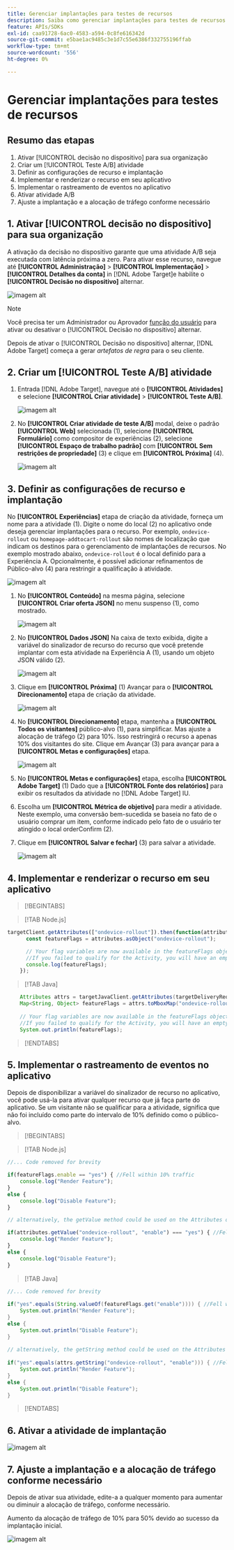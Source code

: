 ```yaml
---
title: Gerenciar implantações para testes de recursos
description: Saiba como gerenciar implantações para testes de recursos usando o [!UICONTROL decisão no dispositivo].
feature: APIs/SDKs
exl-id: caa91728-6ac0-4583-a594-0c8fe616342d
source-git-commit: e5bae1ac9485c3e1d7c55e6386f332755196ffab
workflow-type: tm+mt
source-wordcount: '556'
ht-degree: 0%

---
```


# Gerenciar implantações para testes de recursos

## Resumo das etapas

1. Ativar [!UICONTROL decisão no dispositivo] para sua organização
1. Criar um [!UICONTROL Teste A/B] atividade
1. Definir as configurações de recurso e implantação
1. Implementar e renderizar o recurso em seu aplicativo
1. Implementar o rastreamento de eventos no aplicativo
1. Ativar atividade A/B
1. Ajuste a implantação e a alocação de tráfego conforme necessário

## 1. Ativar [!UICONTROL decisão no dispositivo] para sua organização

A ativação da decisão no dispositivo garante que uma atividade A/B seja executada com latência próxima a zero. Para ativar esse recurso, navegue até **[!UICONTROL Administração]** > **[!UICONTROL Implementação]** > **[!UICONTROL Detalhes da conta]** in [!DNL Adobe Target]e habilite o **[!UICONTROL Decisão no dispositivo]** alternar.

![imagem alt](assets/asset-odd-toggle.png)

>[!NOTE]
>
>Você precisa ter um Administrador ou Aprovador [função do usuário](https://experienceleague.adobe.com/docs/target/using/administer/manage-users/user-management.html) para ativar ou desativar o [!UICONTROL Decisão no dispositivo] alternar.

Depois de ativar o [!UICONTROL Decisão no dispositivo] alternar, [!DNL Adobe Target] começa a gerar *artefatos de regra* para o seu cliente.

## 2. Criar um [!UICONTROL Teste A/B] atividade

1. Entrada [!DNL Adobe Target], navegue até o **[!UICONTROL Atividades]** e selecione **[!UICONTROL Criar atividade]** > **[!UICONTROL Teste A/B]**.

   ![imagem alt](assets/asset-ab.png)

1. No **[!UICONTROL Criar atividade de teste A/B]** modal, deixe o padrão **[!UICONTROL Web]** selecionada (1), selecione **[!UICONTROL Formulário]** como compositor de experiências (2), selecione **[!UICONTROL Espaço de trabalho padrão]** com **[!UICONTROL Sem restrições de propriedade]** (3) e clique em **[!UICONTROL Próxima]** (4).

   ![imagem alt](assets/asset-form.png)

## 3. Definir as configurações de recurso e implantação

No **[!UICONTROL Experiências]** etapa de criação da atividade, forneça um nome para a atividade (1). Digite o nome do local (2) no aplicativo onde deseja gerenciar implantações para o recurso. Por exemplo,  `ondevice-rollout` ou `homepage-addtocart-rollout` são nomes de localização que indicam os destinos para o gerenciamento de implantações de recursos. No exemplo mostrado abaixo, `ondevice-rollout` é o local definido para a Experiência A. Opcionalmente, é possível adicionar refinamentos de Público-alvo (4) para restringir a qualificação à atividade.

![imagem alt](assets/asset-location-rollout.png)

1. No **[!UICONTROL Conteúdo]** na mesma página, selecione **[!UICONTROL Criar oferta JSON]** no menu suspenso (1), como mostrado.

   ![imagem alt](assets/asset-offer.png)

1. No **[!UICONTROL Dados JSON]** Na caixa de texto exibida, digite a variável do sinalizador de recurso do recurso que você pretende implantar com esta atividade na Experiência A (1), usando um objeto JSON válido (2).

   ![imagem alt](assets/asset-json-a-rollout.png)

1. Clique em **[!UICONTROL Próxima]** (1) Avançar para o **[!UICONTROL Direcionamento]** etapa de criação da atividade.

   ![imagem alt](assets/asset-next-2-t-rollout.png)

1. No **[!UICONTROL Direcionamento]** etapa, mantenha a **[!UICONTROL Todos os visitantes]** público-alvo (1), para simplificar. Mas ajuste a alocação de tráfego (2) para 10%. Isso restringirá o recurso a apenas 10% dos visitantes do site. Clique em Avançar (3) para avançar para a **[!UICONTROL Metas e configurações]** etapa.

   ![imagem alt](assets/asset-next-2-g-rollout.png)

1. No **[!UICONTROL Metas e configurações]** etapa, escolha **[!UICONTROL Adobe Target]** (1) Dado que a **[!UICONTROL Fonte dos relatórios]** para exibir os resultados da atividade no [!DNL Adobe Target] IU.

1. Escolha um **[!UICONTROL Métrica de objetivo]** para medir a atividade. Neste exemplo, uma conversão bem-sucedida se baseia no fato de o usuário comprar um item, conforme indicado pelo fato de o usuário ter atingido o local orderConfirm (2).

1. Clique em **[!UICONTROL Salvar e fechar]** (3) para salvar a atividade.

   ![imagem alt](assets/asset-conv-rollout.png)

## 4. Implementar e renderizar o recurso em seu aplicativo

>[!BEGINTABS]

>[!TAB Node.js]

```js {line-numbers="true"}
targetClient.getAttributes(["ondevice-rollout"]).then(function(attributes) {
      const featureFlags = attributes.asObject("ondevice-rollout");

      // Your flag variables are now available in the featureFlags object variable.
      //If you failed to qualify for the Activity, you will have an empty object.
      console.log(featureFlags);
    });
```

>[!TAB Java]

```java {line-numbers="true"}
    Attributes attrs = targetJavaClient.getAttributes(targetDeliveryRequest, "ondevice-rollout");
    Map<String, Object> featureFlags = attrs.toMboxMap("ondevice-rollout");
​
    // Your flag variables are now available in the featureFlags object variable.
    //If you failed to qualify for the Activity, you will have an empty object.
    System.out.println(featureFlags);
```

>[!ENDTABS]

## 5. Implementar o rastreamento de eventos no aplicativo

Depois de disponibilizar a variável do sinalizador de recurso no aplicativo, você pode usá-la para ativar qualquer recurso que já faça parte do aplicativo. Se um visitante não se qualificar para a atividade, significa que não foi incluído como parte do intervalo de 10% definido como o público-alvo.

>[!BEGINTABS]

>[!TAB Node.js]

```js {line-numbers="true"}
//... Code removed for brevity

if(featureFlags.enable == "yes") { //Fell within 10% traffic
    console.log("Render Feature");
}
else {
    console.log("Disable Feature");
}

// alternatively, the getValue method could be used on the Attributes object.

if(attributes.getValue("ondevice-rollout", "enable") === "yes") { //Fell within 10% traffic
    console.log("Render Feature");
}
else {
    console.log("Disable Feature");
}
```

>[!TAB Java]

```java {line-numbers="true"}
//... Code removed for brevity
​
if("yes".equals(String.valueOf(featureFlags.get("enable")))) { //Fell within 10% traffic
    System.out.println("Render Feature");
}
else {
    System.out.println("Disable Feature");
}
​
// alternatively, the getString method could be used on the Attributes object.
​
if("yes".equals(attrs.getString("ondevice-rollout", "enable"))) { //Fell within 10% traffic
    System.out.println("Render Feature");
}
else {
    System.out.println("Disable Feature");
}
```

>[!ENDTABS]

## 6. Ativar a atividade de implantação

![imagem alt](assets/asset-activate-rollout.png)

## 7. Ajuste a implantação e a alocação de tráfego conforme necessário

Depois de ativar sua atividade, edite-a a qualquer momento para aumentar ou diminuir a alocação de tráfego, conforme necessário.

Aumento da alocação de tráfego de 10% para 50% devido ao sucesso da implantação inicial.

![imagem alt](assets/asset-adjust-rollout.png)
